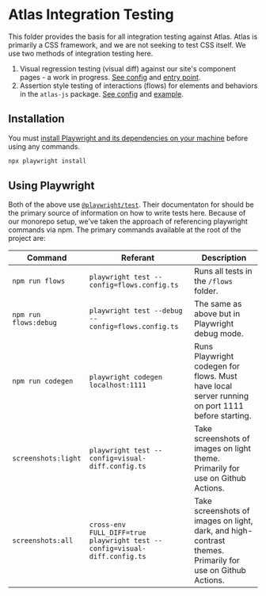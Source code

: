 # Atlas Integration Testing

This folder provides the basis for all integration testing against Atlas. Atlas is primarily a CSS framework, and we are not seeking to test CSS itself. We use two methods of integration testing here.

1. Visual regression testing (visual diff) against our site's component pages - a work in progress. [See config](./visual-diff.config.ts) and [entry point](./visual-diff/visual-diff.spec.ts).
2. Assertion style testing of interactions (flows) for elements and behaviors in the `atlas-js` package. [See config](./visual-diff.config.ts) and [example](./flows/popover.spec.ts).

## Installation

You must [install Playwright and its dependencies on your machine](https://playwright.dev/docs/intro#manually) before using any commands.

```sh
npx playwright install
```

## Using Playwright

Both of the above use [`@playwright/test`](https://playwright.dev/). Their documentaton for should be the primary source of information on how to write tests here. Because of our monorepo setup, we've taken the approach of referencing playwright commands via npm. The primary commands available at the root of the project are:

| Command               | Referant                                                                  | Description                                                                                               |
| --------------------- | ------------------------------------------------------------------------- | --------------------------------------------------------------------------------------------------------- |
| `npm run flows`       | `playwright test --config=flows.config.ts`                                | Runs all tests in the `/flows` folder.                                                                    |
| `npm run flows:debug` | `playwright test --debug --config=flows.config.ts`                        | The same as above but in Playwright debug mode.                                                           |
| `npm run codegen`     | `playwright codegen localhost:1111`                                       | Runs Playwright codegen for flows. Must have local server running on port 1111 before starting.           |
| `screenshots:light`   | `playwright test --config=visual-diff.config.ts`                          | Take screenshots of images on light theme. Primarily for use on Github Actions.                           |
| `screenshots:all`     | `cross-env FULL_DIFF=true playwright test --config=visual-diff.config.ts` | Take screenshots of images on light, dark, and high-contrast themes. Primarily for use on Github Actions. |
